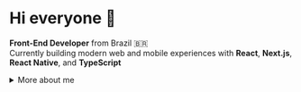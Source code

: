 # Hi everyone 👋

**Front-End Developer** from Brazil 🇧🇷  
Currently building modern web and mobile experiences with **React**, **Next.js**, **React Native**, and **TypeScript**

<details>
<summary>
  More about me
</summary>

## ⚡ Quick Overview

#### GitHub Stats  
<a href="https://github.com/anuraghazra/github-readme-stats">
  <img align="center" src="https://github-readme-stats.anuraghazra1.vercel.app/api?username=renatomarinhofr&show_icons=true&line_height=27&include_all_commits=true&theme=tokyonight" alt="Renato's GitHub stats" />
</a>

- 🌐 I build and design **scalable web and mobile apps**  
- 🧠 Always learning — now exploring **Go (Golang)** and backend development  
- 💬 Check out my portfolio → [renatomarinho.xyz](https://renatomarinho.xyz)

---

## 💻 What I Do

I’m focused on building **performant, clean, and beautiful interfaces**.  
Most of my work revolves around **front-end architecture, design systems, and product scalability**.

I enjoy exploring **UI/UX patterns**, **animation flows**, and improving **developer experience**.

---

## 🧰 My Skills

### Web Technologies
- JavaScript (ES6+)  
- TypeScript  
- React.js / Next.js  
- React Native  
- Node.js  
- Tailwind CSS  
- Prisma / Supabase / Firebase  
- GraphQL  
- HTML5 / CSS3 / SCSS  

### Testing & Tools
- Jest  
- Cypress  
- Git & GitHub  
- Docker  
- Expo  
- VS Code  

---

## 🌐 Languages

| Language | Proficiency |
| --------- | ------------ |
| Portuguese | Native |
| English | (A2) |

---

## 📚 Currently Learning

- 🦦 Backend development with **Go (Golang)**  
- 🧱 Clean Architecture & SOLID principles  
- ⚙️ API Design and System Scalability  

---

*"Learning by building — that’s how real understanding happens"*

</details>
